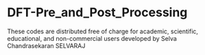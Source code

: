 # DFT-Pre_and_Post_Processing
These codes are distributed free of charge for academic, scientific, educational, and non-commercial users developed by Selva Chandrasekaran SELVARAJ
